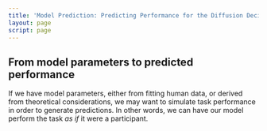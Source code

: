 ```yaml
---
title: 'Model Prediction: Predicting Performance for the Diffusion Decision Model'
layout: page
script: page
---
```


## From model parameters to predicted performance

If we have model parameters, either from fitting human data, or derived from theoretical
considerations, we may want to simulate task performance in order to generate predictions.
In other words, we can have our model perform the task *as if* it were a participant.

<ddm-example-model>
  <accumulable-control trials="10" run pause reset></accumulable-control>
  <rdk-2afc-task trials="10"></rdk-2afc-task>
  <ddm-parameters interactive></ddm-parameters>
  <ddm-model interactive measures means sds></ddm-model>
  <accumulable-response trial feedback></accumulable-response>
  <accumulable-table numeric summary color="outcome"></accumulable-table>
</ddm-example-model>
